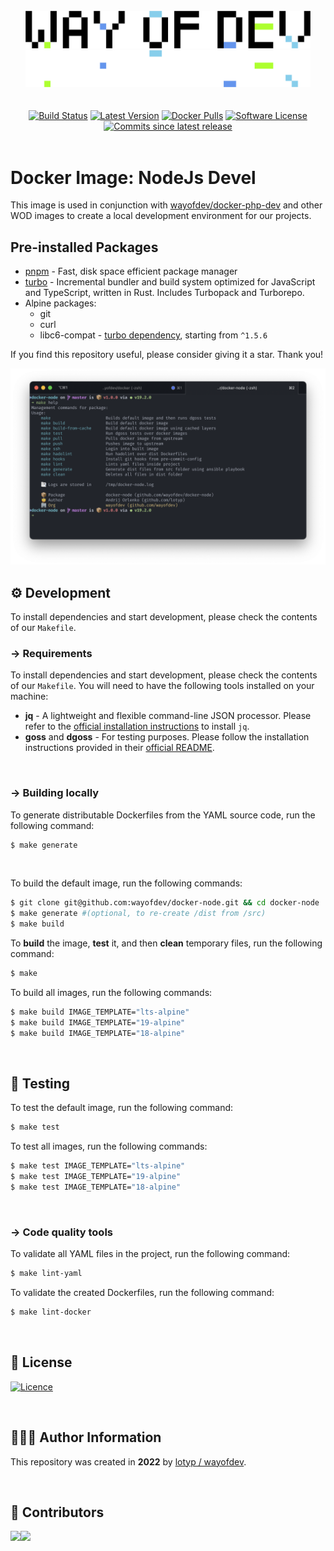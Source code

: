<br>

<div align="center">
<img width="456" src="https://raw.githubusercontent.com/wayofdev/docker-node/master/assets/logo.gh-light-mode-only.png#gh-light-mode-only">
<img width="456" src="https://raw.githubusercontent.com/wayofdev/docker-node/master/assets/logo.gh-dark-mode-only.png#gh-dark-mode-only">
</div>

<br>

<br>

<div align="center">
<a href="https://actions-badge.atrox.dev/wayofdev/docker-node/goto"><img alt="Build Status" src="https://img.shields.io/endpoint.svg?url=https%3A%2F%2Factions-badge.atrox.dev%2Fwayofdev%2Fdocker-node%2Fbadge&style=flat-square"/></a>
<a href="https://github.com/wayofdev/docker-node/tags"><img src="https://img.shields.io/github/v/tag/wayofdev/docker-node?sort=semver&style=flat-square" alt="Latest Version"></a>
<a href="https://hub.docker.com/repository/docker/wayofdev/node"><img alt="Docker Pulls" src="https://img.shields.io/docker/pulls/wayofdev/node?style=flat-square"></a>
<a href="LICENSE.md"><img src="https://img.shields.io/github/license/wayofdev/docker-node.svg?style=flat-square&color=blue" alt="Software License"/></a>
<a href="#"><img alt="Commits since latest release" src="https://img.shields.io/github/commits-since/wayofdev/docker-node/latest?style=flat-square"></a>
</div>

<br>

# Docker Image: NodeJs Devel

This image is used in conjunction with [wayofdev/docker-php-dev](https://github.com/wayofdev/docker-php-dev) and other WOD images to create a local development environment for our projects.

## Pre-installed Packages

- [pnpm](https://pnpm.io/) - Fast, disk space efficient package manager
- [turbo](https://github.com/vercel/turbo) - Incremental bundler and build system optimized for JavaScript and TypeScript, written in Rust. Includes Turbopack and Turborepo.
- Alpine packages:
  - git
  - curl
  - libc6-compat - [turbo dependency](https://github.com/vercel/turbo/issues/2198), starting from `^1.5.6`

If you find this repository useful, please consider giving it a star. Thank you!

![Screenshot](assets/screenshot.png)

## ⚙️ Development

To install dependencies and start development, please check the contents of our `Makefile`.

### →  Requirements

To install dependencies and start development, please check the contents of our `Makefile`. You will need to have the following tools installed on your machine:

- **jq** - A lightweight and flexible command-line JSON processor. Please refer to the [official installation instructions](https://stedolan.github.io/jq/download/) to install `jq`.
- **goss** and **dgoss** - For testing purposes. Please follow the installation instructions provided in their [official README](https://github.com/aelsabbahy/goss/blob/master/extras/dgoss/README.md).

<br>

### → Building locally

To generate distributable Dockerfiles from the YAML source code, run the following command:

```bash
$ make generate
```

<br>

To build the default image, run the following commands:

```bash
$ git clone git@github.com:wayofdev/docker-node.git && cd docker-node
$ make generate #(optional, to re-create /dist from /src)
$ make build
```

To **build** the image, **test** it, and then **clean** temporary files, run the following command:

```bash
$ make
```

To build all images, run the following commands:

```bash
$ make build IMAGE_TEMPLATE="lts-alpine"
$ make build IMAGE_TEMPLATE="19-alpine"
$ make build IMAGE_TEMPLATE="18-alpine"
```

<br>

## 🧪 Testing

To test the default image, run the following command:

```bash
$ make test
```

To test all images, run the following commands:

```bash
$ make test IMAGE_TEMPLATE="lts-alpine"
$ make test IMAGE_TEMPLATE="19-alpine"
$ make test IMAGE_TEMPLATE="18-alpine"
```

<br>

### → Code quality tools

To validate all YAML files in the project, run the following command:

```bash
$ make lint-yaml
```

To validate the created Dockerfiles, run the following command:

```bash
$ make lint-docker
```

<br>

## 🤝 License

[![Licence](https://img.shields.io/github/license/wayofdev/docker-node?style=for-the-badge&color=blue)](./LICENSE)

<br>

## 🙆🏼‍♂️ Author Information

This repository was created in **2022** by [lotyp / wayofdev](https://github.com/wayofdev).

<br>

## 🫡 Contributors

<img align="left" src="https://img.shields.io/github/contributors-anon/wayofdev/docker-node?style=for-the-badge"/>

<a href="https://github.com/wayofdev/docker-node/graphs/contributors">
  <img src="https://opencollective.com/wod/contributors.svg?width=890&button=false">
</a>

<br>
